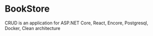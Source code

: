 # BookStore
CRUD is an application for ASP.NET Core, React, Encore, Postgresql, Docker, Clean architecture
